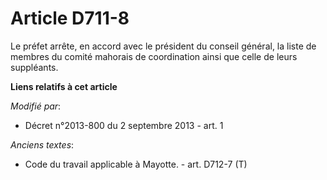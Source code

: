 # Article D711-8

Le préfet arrête, en accord avec le président du conseil général, la liste de membres du comité mahorais de coordination
ainsi que celle de leurs suppléants.

**Liens relatifs à cet article**

_Modifié par_:

  - Décret n°2013-800 du 2 septembre 2013 - art. 1

_Anciens textes_:

  - Code du travail applicable à Mayotte. - art. D712-7 (T)
